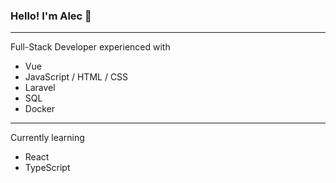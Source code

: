 ### Hello! I'm Alec 👋

<hr/>

Full-Stack Developer experienced with
- Vue
- JavaScript / HTML / CSS
- Laravel
- SQL
- Docker

<hr/>

Currently learning
- React
- TypeScript

<!--
**Alectatton/Alectatton** is a ✨ _special_ ✨ repository because its `README.md` (this file) appears on your GitHub profile.

Here are some ideas to get you started:

- 🔭 I’m currently working on ...
- 🌱 I’m currently learning ...
- 👯 I’m looking to collaborate on ...
- 🤔 I’m looking for help with ...
- 💬 Ask me about ...
- 📫 How to reach me: ...
- 😄 Pronouns: ...
- ⚡ Fun fact: ...
-->
